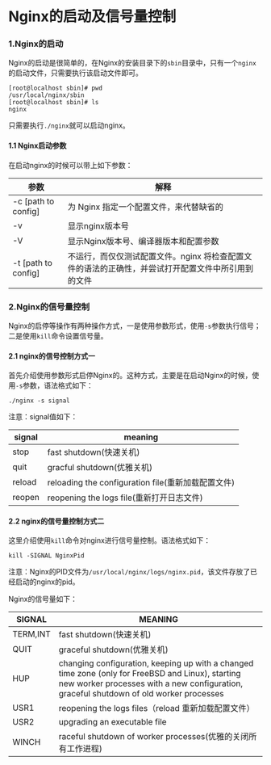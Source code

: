 # Nginx的启动及信号量控制

### 1.Nginx的启动
Nginx的启动是很简单的，在Nginx的安装目录下的`sbin`目录中，只有一个`nginx`的启动文件，只需要执行该启动文件即可。
```
[root@localhost sbin]# pwd
/usr/local/nginx/sbin
[root@localhost sbin]# ls
nginx
```
只需要执行`./nginx`就可以启动nginx。

#### 1.1 Nginx启动参数
在启动nginx的时候可以带上如下参数：

|参数|解释|
|-|-|
|-c [path to config] |为 Nginx 指定一个配置文件，来代替缺省的|
|-v |显示nginx版本号|
|-V |显示Nginx版本号、编译器版本和配置参数|
|-t [path to config]|不运行，而仅仅测试配置文件。nginx 将检查配置文件的语法的正确性，并尝试打开配置文件中所引用到的文件|

### 2.Nginx的信号量控制
Nginx的启停等操作有两种操作方式，一是使用参数形式，使用`-s`参数执行信号；二是使用`kill`命令设置信号量。

#### 2.1 nginx的信号控制方式一
首先介绍使用参数形式启停Nginx的。这种方式，主要是在启动Nginx的时候，使用`-s`参数，语法格式如下：
```
./nginx -s signal
```

注意：signal值如下：

| signal | meaning |
|-|-|
| stop | fast shutdown(快速关机) |
| quit | gracful shutdown(优雅关机) |
| reload | reloading the configuration file(重新加载配置文件) |
| reopen | reopening the logs file(重新打开日志文件) |

#### 2.2 nginx的信号量控制方式二
这里介绍使用`kill`命令对nginx进行信号量控制。语法格式如下：

```
kill -SIGNAL NginxPid
```

注意：Nginx的PID文件为`/usr/local/nginx/logs/nginx.pid`，该文件存放了已经启动的nginx的pid。

Nginx的信号量如下：

|SIGNAL|MEANING|
|-|-|
|TERM,INT|fast shutdown(快速关机)|
|QUIT|graceful shutdown(优雅关机)|
|HUP|changing configuration, keeping up with a changed time zone (only for FreeBSD and Linux), starting new worker processes with a new configuration, graceful shutdown of old worker processes|
|USR1|reopening the logs files（reload 重新加载配置文件）|
|USR2|upgrading an executable file|
|WINCH|raceful shutdown of worker processes(优雅的关闭所有工作进程)




